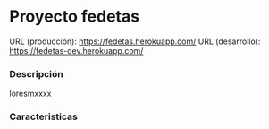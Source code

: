 # Proyecto fedetas

URL (producción): https://fedetas.herokuapp.com/
URL (desarrollo): https://fedetas-dev.herokuapp.com/

### Descripción

loresmxxxx

### Caracteristicas

